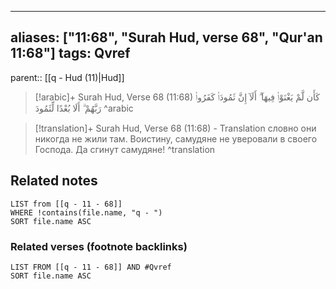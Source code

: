 
---
aliases: ["11:68", "Surah Hud, verse 68", "Qur'an 11:68"]
tags: Qvref
---

parent:: [[q - Hud (11)|Hud]]

> [!arabic]+ Surah Hud, Verse 68 (11:68)
> <span class="quran-arabic">كَأَن لَّمْ يَغْنَوْا۟ فِيهَآ ۗ أَلَآ إِنَّ ثَمُودَا۟ كَفَرُوا۟ رَبَّهُمْ ۗ أَلَا بُعْدًا لِّثَمُودَ</span>
^arabic

> [!translation]+ Surah Hud, Verse 68 (11:68) - Translation
> словно они никогда не жили там. Воистину, самудяне не уверовали в своего Господа. Да сгинут самудяне!
^translation



## Related notes
```dataview
LIST from [[q - 11 - 68]]
WHERE !contains(file.name, "q - ")
SORT file.name ASC
```

### Related verses (footnote backlinks)
```dataview
LIST FROM [[q - 11 - 68]] AND #Qvref
SORT file.name ASC
```


